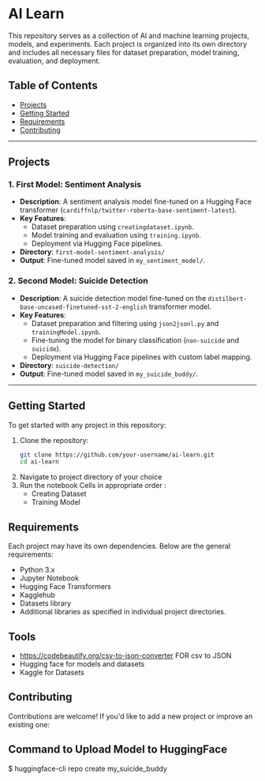 # AI Learn

This repository serves as a collection of AI and machine learning projects, models, and experiments. Each project is organized into its own directory and includes all necessary files for dataset preparation, model training, evaluation, and deployment.

## Table of Contents

- [Projects](#projects)
- [Getting Started](#getting-started)
- [Requirements](#requirements)
- [Contributing](#contributing)

---

## Projects

### 1. **First Model: Sentiment Analysis**
- **Description**: A sentiment analysis model fine-tuned on a Hugging Face transformer (`cardiffnlp/twitter-roberta-base-sentiment-latest`).
- **Key Features**:
  - Dataset preparation using `creatingdataset.ipynb`.
  - Model training and evaluation using `training.ipynb`.
  - Deployment via Hugging Face pipelines.
- **Directory**: `first-model-sentiment-analysis/`
- **Output**: Fine-tuned model saved in `my_sentiment_model/`.

### 2. **Second Model: Suicide Detection**
- **Description**: A suicide detection model fine-tuned on the `distilbert-base-uncased-finetuned-sst-2-english` transformer model.
- **Key Features**:
  - Dataset preparation and filtering using `json2jsonl.py` and `trainingModel.ipynb`.
  - Fine-tuning the model for binary classification (`non-suicide` and `suicide`).
  - Deployment via Hugging Face pipelines with custom label mapping.
- **Directory**: `suicide-detection/`
- **Output**: Fine-tuned model saved in `my_suicide_buddy/`.

---

## Getting Started

To get started with any project in this repository:

1. Clone the repository:
   ```bash
   git clone https://github.com/your-username/ai-learn.git
   cd ai-learn
2. Navigate to project directory of your choice
3. Run the notebook Cells in appropriate order :
    - Creating Dataset
    - Training Model

## Requirements
Each project may have its own dependencies. Below are the general requirements:

- Python 3.x
- Jupyter Notebook
- Hugging Face Transformers
- Kagglehub 
- Datasets library
- Additional libraries as specified in individual project directories.

## Tools
- https://codebeautify.org/csv-to-json-converter FOR csv to JSON
- Hugging face for models and datasets
- Kaggle for Datasets 

## Contributing
Contributions are welcome! If you'd like to add a new project or improve an existing one:

## Command to Upload Model to HuggingFace
$ huggingface-cli repo create my_suicide_buddy

